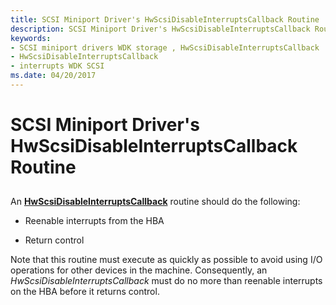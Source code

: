 ```yaml
---
title: SCSI Miniport Driver's HwScsiDisableInterruptsCallback Routine
description: SCSI Miniport Driver's HwScsiDisableInterruptsCallback Routine
keywords:
- SCSI miniport drivers WDK storage , HwScsiDisableInterruptsCallback
- HwScsiDisableInterruptsCallback
- interrupts WDK SCSI
ms.date: 04/20/2017
---
```


# SCSI Miniport Driver's HwScsiDisableInterruptsCallback Routine


## <span id="ddk_scsi_miniport_drivers_hwscsidisableinterruptscallback_routine_kg"></span><span id="DDK_SCSI_MINIPORT_DRIVERS_HWSCSIDISABLEINTERRUPTSCALLBACK_ROUTINE_KG"></span>


An [**HwScsiDisableInterruptsCallback**](/previous-versions/windows/hardware/drivers/ff557288(v=vs.85)) routine should do the following:

-   Reenable interrupts from the HBA

-   Return control

Note that this routine must execute as quickly as possible to avoid using I/O operations for other devices in the machine. Consequently, an *HwScsiDisableInterruptsCallback* must do no more than reenable interrupts on the HBA before it returns control.

 

